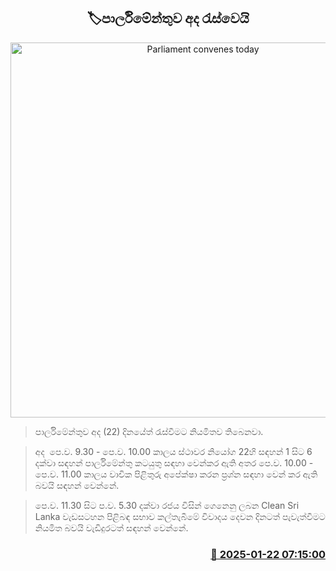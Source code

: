 <p align='center'><b><h2 align='center' title='Parliament convenes today'>🏷පාර්ලිමේන්තුව අද රැස්වෙයි</h2></b></p>
<p align='center'><img src='https://helakuru.sgp1.cdn.digitaloceanspaces.com/esana/images/lib/parliment-new-01[1].jpg' width='600' alt='Parliament convenes today'></p>

> පාර්ලිමේන්තුව අද (22) දිනයේත් රැස්වීමට නියමිතව තිබෙනවා.

> අද  පෙ.ව. 9.30 - පෙ.ව. 10.00 කාලය ස්ථාවර නියෝග 22හි සඳහන් 1 සිට 6 දක්වා සඳහන් පාර්ලිමේන්තු කටයුතු සඳහා වෙන්කර ඇති අතර පෙ.ව. 10.00 - පෙ.ව. 11.00 කාලය වාචික පිළිතුරු අපේක්ෂා කරන ප්‍රශ්න සඳහා වෙන් කර ඇති බවයි සඳහන් වෙන්නේ.

> පෙ.ව. 11.30 සිට ‍ප.ව. 5.30 දක්වා රජය විසින් ගෙනෙනු ලබන Clean Sri Lanka වැඩසටහන පිළිබඳ සභාව කල්තැබීමේ විවාදය දෙවන දිනටත් පැවැත්වීමට නියමිත බවයි වැඩිදුරටත් සඳහන් වෙන්නේ.



<h3 align='right'><a href='https://www.helakuru.lk/esana/p/106776/'>📅 2025-01-22 07:15:00</a></h3>
